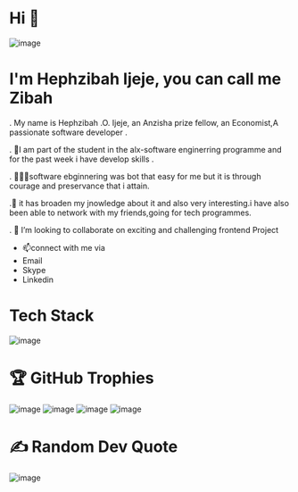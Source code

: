 # Hi 👋

![image](https://github.com/user-attachments/assets/90483d18-79d5-4cb4-ad13-1afd64183bf1)

# I'm Hephzibah Ijeje, you can call me Zibah
. My name is Hephzibah .O. Ijeje, an Anzisha prize fellow, an Economist,A passionate software developer . 

. 👀I am part of the student in the alx-software enginerring programme and for the past week i have develop skills .

. 👩🏻‍💻software ebginnering was bot that easy for me but it is through courage and preservance that i attain.

 .🌱 it has broaden my jnowledge about it and also very interesting.i have also been able to network with my friends,going for tech programmes.
 
. 💞️ I’m looking to collaborate on exciting and challenging frontend Project 

- 📫connect with me via
- Email
- Skype
- Linkedin


# Tech Stack
![image](https://github.com/user-attachments/assets/301e344b-1f7b-4975-92c6-6c338715284b)


# 🏆 GitHub Trophies
![image](https://github.com/user-attachments/assets/5535780e-20a5-4543-8bc1-f18ff72c2566)
![image](https://github.com/user-attachments/assets/3893e215-264c-47b3-bfff-61aec2684630)
![image](https://github.com/user-attachments/assets/bceb73d1-bc66-4915-bdfa-65fb1b0f8dcb)
![image](https://github.com/user-attachments/assets/54441de3-08dd-4bd2-8c4d-fd157d9a24ef)

# ✍️ Random Dev Quote
![image](https://github.com/user-attachments/assets/a460974c-562a-41d7-a873-013e2ba70384)

